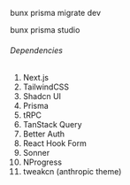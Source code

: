 bunx prisma migrate dev

bunx prisma studio

###### Dependencies

1. Next.js
2. TailwindCSS
3. Shadcn UI
4. Prisma
5. tRPC
6. TanStack Query
7. Better Auth
8. React Hook Form
9. Sonner
10. NProgress
11. tweakcn (anthropic theme)
